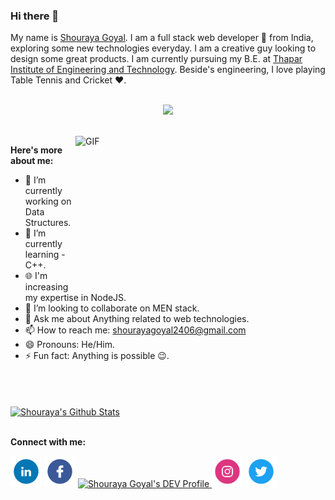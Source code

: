 ### Hi there 👋
My name is [Shouraya Goyal](https://www.linkedin.com/in/shouraya-goyal-aa471b1a2). I am a full stack web developer 🚀 from India, exploring some new technologies everyday. I am a creative guy looking to design some great products. I am currently pursuing my B.E. at [Thapar Institute of Engineering and Technology](https://thapar.edu). Beside's engineering, I love playing Table Tennis and Cricket ❤️.
<br/>
<br/>
<div align="center">

![](https://komarev.com/ghpvc/?username=Shouraya)

</div>

<br/>
<img align="right" height="250" width="400" alt="GIF" src="https://miro.medium.com/max/1360/1*IRGHmiGsa16stedQvIaZfw.gif" />

**Here's more about me:**

- 🔭 I’m currently working on Data Structures.
- 🌱 I’m currently learning - C++.
- 🌐 I'm increasing my expertise in NodeJS.
- 👯 I’m looking to collaborate on MEN stack. <!-- - 🤔 I’m looking for help with ... -->
- 💬 Ask me about Anything related to web technologies.
- 📫 How to reach me: shourayagoyal2406@gmail.com
- 😄 Pronouns: He/Him.
- ⚡ Fun fact: Anything is possible 😉.
<br/>
<br/>
<br/>   

<a href="#!">
  <img align="center" src="https://github-readme-stats.vercel.app/api?username=Shouraya&show_icons=true&count_private=true&theme=radical" alt="Shouraya's Github Stats" />
</a>
<br/>
<br/>

**Connect  with me:**

<a href="https://www.linkedin.com/in/shouraya-goyal-aa471b1a2"><img src="https://github.com/aritraroy/social-icons/blob/master/linkedin-icon.png?raw=true" width="50"></a>
<a href="https://www.facebook.com/shouraya.goyal.52"><img src="https://github.com/aritraroy/social-icons/blob/master/facebook-icon.png?raw=true" width="50"></a>
<a href="https://dev.to/shouraya">
  <img src="https://d2fltix0v2e0sb.cloudfront.net/dev-badge.svg" alt="Shouraya Goyal's DEV Profile" height="50" width="50">
</a>
<a href="https://www.instagram.com/shouraya.7/"><img src="https://github.com/aritraroy/social-icons/blob/master/instagram-icon.png?raw=true" width="50"></a>
<a href="https://twitter.com/ShourayaG"><img src="https://raw.githubusercontent.com/aritraroy/social-icons/master/twitter-icon.png" width="50"></a>
<!-- <a href=""><img src="" width="50"></a> -->
